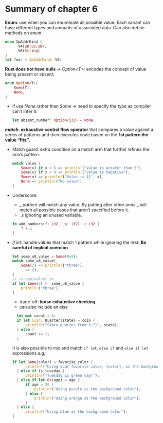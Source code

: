 # Summary of chapter 6
**Enum**: use when you can enumerate all possible value. Each variant can have different types and amounts of associated data. Can also define methods on enum.
```rust
enum IpAddrKind {
      V4(u8,u8,u8),
      V6(String)
}
let four = IpAddrKind::V4;
```

**Rust does not have nulls** -> _Option\<T\>_: encodes the concept of value being present or absent:
```rust
enum Option<T>{
    Some(T),
    None,
}
```
- if use _None_ rather than _Some_ -> need to specify the type as compiler can’t infer it:
    ```rust
    let absent_number: Option<i32> = None;
    ```

**_match_**: **exhaustive control flow operator** that compares a value against a series of patterns and then executes code based on the **1st pattern the value “fits”**.
- Match guard: extra condition on a match arm that further refines the arm’s pattern:
    ```rust
    match value {
        Some(x) if x > 5 => println!("Value is greater than 5"),
        Some(x) if x < 0 => println!("Value is negative"),
        Some(x) => println!("Value is {}", x),
        None => println!("No value"),
    }
    ```
- Underscore:
    - _ _pattern_ will match any value. By putting after other arms _ will match all possible cases that aren’t specified before it. 
    - _s ignoring an unused variable.
    ```rust
    fn add_numbers(f: i32, _s: i32) -> i32 {
        f + 1
    }
    ```
- _if let_:  handle values that match 1 pattern while ignoring the rest. **Be careful of implicit coercion**
    ```rust
    let some_u8_value = Some(0u8);
    match some_u8_value{
        Some(3) => println!("three"),
        _ => (),
    }
    // is equivalent to
    if let Some(3) =  some_u8_value {
        println!("three");
    }
    ```

    - trade-off: **loose exhaustive checking**
    - can also include an _else_
    ```rust
      let mut count = 0;
      if let Coin::Quarter(state) = coin {
          println!("State quarter from {:?}", state);
      } else {
          count += 1;
      }
    ```
  It is also possible to mix and match `if let`, `else if` and `else if let` expressions e.g.:
  ```rust
  if let Some(color) = favorite_color {
        println!("Using your favorite color, {color}, as the background");
    } else if is_tuesday {
        println!("Tuesday is green day!");
    } else if let Ok(age) = age {
        if age > 30 {
            println!("Using purple as the background color");
        } else {
            println!("Using orange as the background color");
        }
    } else {
        println!("Using blue as the background color");
  }
  ```
      

